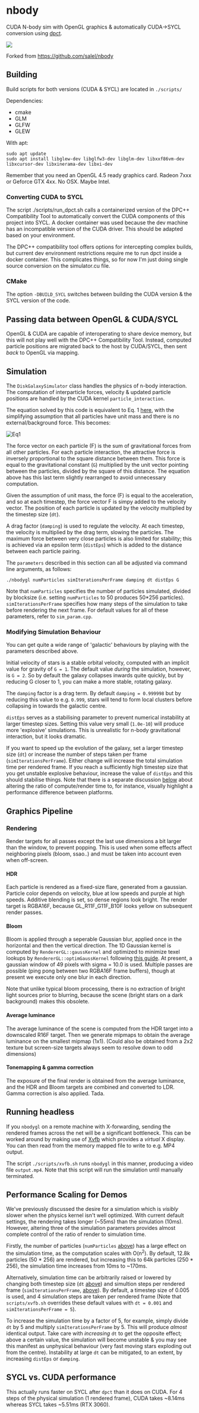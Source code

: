 # nbody
CUDA N-body sim with OpenGL graphics & automatically CUDA->SYCL conversion using [dpct](https://www.intel.com/content/www/us/en/developer/tools/oneapi/dpc-compatibility-tool.html).

![](http://i.imgur.com/drzi33P.jpg)

Forked from https://github.com/salel/nbody

## Building

Build scripts for both versions (CUDA & SYCL) are located in `./scripts/`

Dependencies:
 - cmake
 - GLM
 - GLFW
 - GLEW

With apt:
```
sudo apt update
sudo apt install libglew-dev libglfw3-dev libglm-dev libxxf86vm-dev libxcursor-dev libxinerama-dev libxi-dev
```
Remember that you need an OpenGL 4.5 ready graphics card. Radeon 7xxx or Geforce GTX 4xx. No OSX. Maybe Intel.


### Converting CUDA to SYCL

The script ./scripts/run_dpct.sh calls a containerized version of the DPC++ Compatibility Tool to automatically convert the CUDA components of this project into SYCL. A docker container was used because the dev machine has an incompatible version of the CUDA driver. This should be adapted based on your environment. 

The DPC++ compatibility tool offers options for intercepting complex builds, but current dev environment restrictions require me to run dpct inside a docker container. This complicates things, so for now I'm just doing single source conversion on the simulator.cu file.

### CMake

The option `-DBUILD_SYCL` switches between building the CUDA version & the SYCL version of the code.

## Passing data between OpenGL & CUDA/SYCL

OpenGL & CUDA are capable of interoperating to share device memory, but this will not play well with the DPC++ Compatibility Tool. Instead, computed particle positions are migrated back to the host by CUDA/SYCL, then sent *back* to OpenGL via mapping.


## Simulation

The `DiskGalaxySimulator` class handles the physics of n-body interaction. The computation of interparticle forces, velocity & updated particle positions are handled by the CUDA kernel `particle_interaction`.

The equation solved by this code is equivalent to Eq. 1 [here](http://www.scholarpedia.org/article/N-body_simulations_(gravitational)), with the simplifying assumption that all particles have unit mass and there is no external/background force. This becomes:

![Eq1](/docs/Eq1.png)

The force vector on each particle (F) is the sum of gravitational forces from all other particles. For each particle interaction, the attractive force is inversely proportional to the square distance between them. This force is equal to the gravitational constant (`G`) multiplied by the unit vector pointing between the particles, divided by the square of this distance. The equation above has this last term slightly rearranged to avoid unnecessary computation.

Given the assumption of unit mass, the force (F) is equal to the acceleration, and so at each timestep, the force vector F is simpy added to the velocity vector. The position of each particle is updated by the velocity multiplied by the timestep size (`dt`).

A drag factor (`damping`) is used to regulate the velocity. At each timestep, the velocity is multiplied by the drag term, slowing the particles. The maximum force between very close particles is also limited for stability; this is achieved via an epsilon term (`distEps`) which is added to the distance between each particle pairing.

The `parameters` described in this section can all be adjusted via command line arguments, as follows:

`./nbodygl numParticles simIterationsPerFrame damping dt distEps G`

Note that `numParticles` specifies the number of particles simulated, divided by blocksize (i.e. setting `numParticles` to 50 produces 50*256 particles). `simIterationsPerFrame` specifies how many steps of the simulation to take before rendering the next frame. For default values for all of these parameters, refer to `sim_param.cpp`.

### Modifying Simulation Behaviour

You can get quite a wide range of 'galactic' behaviours by playing with the parameters described above.

Initial velocity of stars is a stable orbital velocity, computed with an implicit value for gravity of `G = 1`. The default value *during* the simulation, however, is `G = 2`. So by default the galaxy collapses inwards quite quickly, but by reducing G closer to 1, you can make a more stable, rotating galaxy.

The `damping` factor is a drag term. By default `damping = 0.999998` but by reducing this value to e.g. `0.999`, stars will tend to form local clusters before collapsing in towards the galactic centre.

`distEps` serves as a stabilising parameter to prevent numerical instability at larger timestep sizes. Setting this value very small (`1.0e-10`) will produce more 'explosive' simulations. This is unrealistic for n-body gravitational interaction, but it looks dramatic.

If you want to speed up the evolution of the galaxy, set a larger timestep size (`dt`) or increase the number of steps taken per frame (`simIterationsPerFrame`). Either change will increase the total simulation time per rendered frame. If you reach a sufficiently high timestep size that you get unstable explosive behaviour, increase the value of `distEps` and this should stabilise things. Note that there is a separate discussion [below](#performance-scaling-for-demos) about altering the ratio of compute/render time to, for instance, visually highlight a performance difference between platforms.

## Graphics Pipeline

### Rendering
Render targets for all passes except the last use dimensions a bit larger than the window, to prevent popping. This is used when some effects affect neighboring pixels (bloom, ssao..) and must be taken into account even when off-screen.
#### HDR
Each particle is rendered as a fixed-size flare, generated from a gaussian. Particle color depends on velocity, blue at low speeds and purple at high speeds. Additive blending is set, so dense regions look bright. The render target is RGBA16F, because GL_R11F_G11F_B10F looks yellow on subsequent render passes.

#### Bloom

Bloom is applied through a seperable Gaussian blur, applied once in the horizontal and then the vertical direction. The 1D Gaussian kernel is computed by `RendererGL::gaussKernel` and optimized to minimize texel lookups by `RendererGL::optimGaussKernel` following [this guide](https://www.rastergrid.com/blog/2010/09/efficient-gaussian-blur-with-linear-sampling/). At present, a gaussian window of 49 pixels with sigma = 10.0 is used. Multiple passes are possible (ping pong between two RGBA16F frame buffers), though at present we execute only one blur in each direction.

Note that unlike typical bloom processing, there is no extraction of bright light sources prior to blurring, because the scene (bright stars on a dark background) makes this obsolete.

#### Average luminance
The average luminance of the scene is computed from the HDR target into a downscaled R16F target. Then we generate mipmaps to obtain the average luminance on the smallest mipmap (1x1). (Could also be obtained from a 2x2 texture but screen-size targets always seem to resolve down to odd dimensions)

#### Tonemapping & gamma correction
The exposure of the final render is obtained from the average luminance, and the HDR and Bloom targets are combined and converted to LDR. Gamma correction is also applied. Tada.

## Running headless

If you `nbodygl` on a remote machine with X-forwarding, sending the rendered frames across the net will be a significant bottleneck. This can be worked around by making use of [Xvfb](https://linux.die.net/man/1/xvfb) which provides a *virtual* X display. You can then read from the memory mapped file to write to e.g. MP4 output. 

The script `./scripts/xvfb.sh` runs `nbodygl` in this manner, producing a video file `output.mp4`. Note that this script will run the simulation until manually terminated.

## Performance Scaling for Demos

We've previously discussed the desire for a simulation which is *visibly* slower when the physics kernel isn't well optimized. With current default settings, the rendering takes longer (~55ms) than the simulation (10ms). However, altering three of the simulation parameters provides almost complete control of the ratio of render to simulation time.

Firstly, the number of particles (`numParticles` [above](#Simulation)) has a large effect on the simulation time, as the computation scales with O(n<sup>2</sup>). By default, 12.8k particles (50 * 256) are rendered, but increasing this to 64k particles (250 * 256), the simulation time increases from 10ms to ~170ms.

Alternatively, simulation time can be arbitrarily raised or lowered by changing both timestep size (`dt` [above](#Simulation)) and simultion steps per rendered frame (`simIterationsPerFrame`, [above](#Simulation)). By default, a timestep size of 0.005 is used, and 4 simulation steps are taken per rendered frame (Note that `scripts/xvfb.sh` overrides these default values with `dt = 0.001` and `simIterationsPerFrame = 5`).

To increase the simulation time by a factor of 5, for example, simply divide `dt` by 5 and multiply `simIterationsPerFrame` by 5. This will produce *almost* identical output. Take care with *increasing* `dt` to get the opposite effect; above a certain value, the simulation will become unstable & you may see this manifest as unphysical behaviour (very fast moving stars exploding out from the centre). Instability at large `dt` can be mitigated, to an extent, by increasing `distEps` or `damping`.

## SYCL vs. CUDA performance

This actually runs faster on SYCL after `dpct` than it does on CUDA. For 4 steps of the physical simulation (1 rendered frame), CUDA takes ~8.14ms whereas SYCL takes ~5.51ms (RTX 3060).
